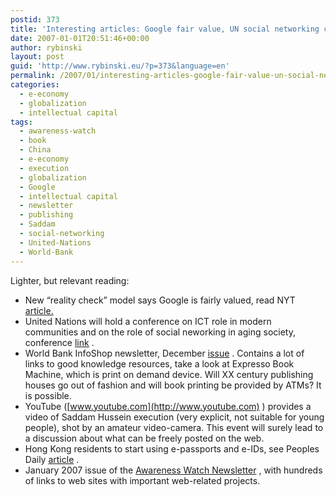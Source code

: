 ```yaml
---
postid: 373
title: 'Interesting articles: Google fair value, UN social networking conference and more'
date: 2007-01-01T20:51:46+00:00
author: rybinski
layout: post
guid: 'http://www.rybinski.eu/?p=373&language=en'
permalink: /2007/01/interesting-articles-google-fair-value-un-social-networking-conference-and-more/
categories:
  - e-economy
  - globalization
  - intellectual capital
tags:
  - awareness-watch
  - book
  - China
  - e-economy
  - execution
  - globalization
  - Google
  - intellectual capital
  - newsletter
  - publishing
  - Saddam
  - social-networking
  - United-Nations
  - World-Bank
---
```

Lighter, but relevant reading:

  * New “reality check” model says Google is fairly valued, read NYT [article.](http://www.nytimes.com/2006/12/31/business/yourmoney/31stra.html?ex=1325221200&amp;amp;amp;amp;en=e9c3dedaf427ac9c&amp;amp;amp;amp;ei=5088&amp;amp;amp;amp;partner=rssnyt&amp;amp;amp;amp;emc=rss)
  * United Nations will hold a conference on ICT role in modern communities and on the role of social neworking in aging society, conference [link](http://www.rybinski.eu/wp-admin/) .
  * World Bank InfoShop newsletter, December [issue](http://newsletters.worldbank.org/external/default/main?menuPK=1184843&amp;theSitePK=1184831&amp;pagePK=64133601&amp;contentMDK=21146815&amp;piPK=64129599) . Contains a lot of links to good knowledge resources, take a look at Expresso Book Machine, which is print on demand device. Will XX century publishing houses go out of fashion and will book printing be provided by ATMs? It is possible.
  * YouTube ([www.youtube.com](http://www.youtube.com) ) provides a video of Saddam Hussein execution (very explicit, not suitable for young people), shot by an amateur video-camera. This event will surely lead to a discussion about what can be freely posted on the web.
  * Hong Kong residents to start using e-passports and e-IDs, see Peoples Daily [article](http://english.people.com.cn/200701/01/eng20070101_337453.html) .
  * January 2007 issue of the [Awareness Watch Newsletter](http://awarenesswatch.virtualprivatelibrary.net/V5N1.pdf) , with hundreds of links to web sites with important web-related projects.
